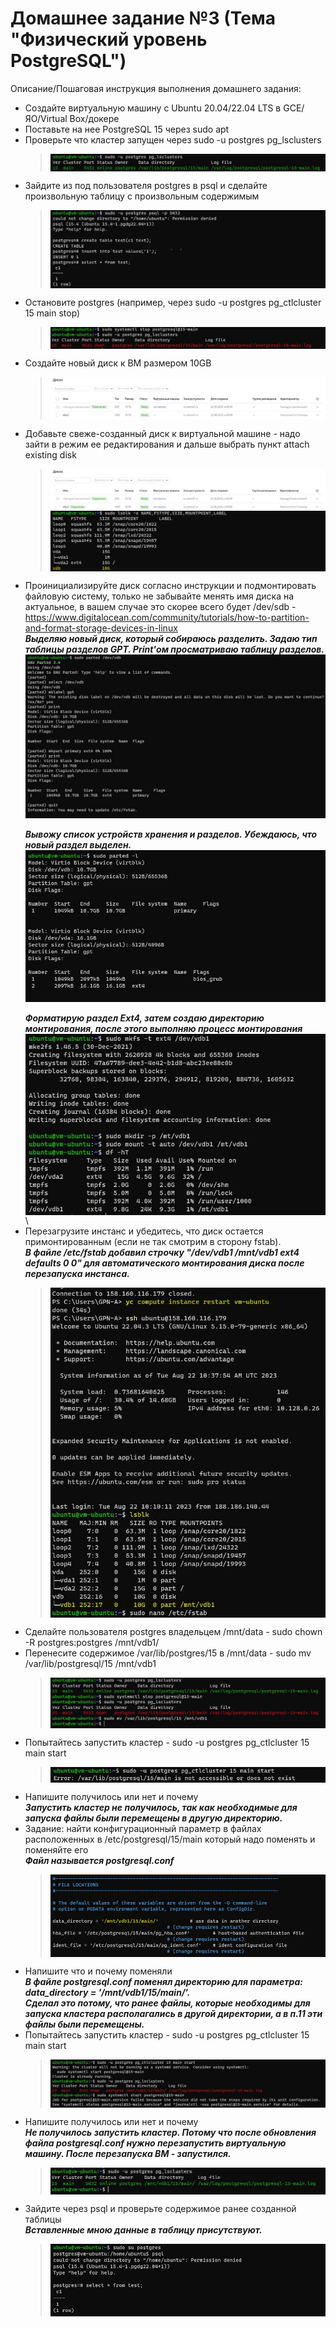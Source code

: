 # Домашнее задание №3 (Тема "Физический уровень PostgreSQL")

Описание/Пошаговая инструкция выполнения домашнего задания:
* Создайте виртуальную машину c Ubuntu 20.04/22.04 LTS в GCE/ЯО/Virtual Box/докере
* Поставьте на нее PostgreSQL 15 через sudo apt
* Проверьте что кластер запущен через sudo -u postgres pg_lsclusters
  > <img src="pic/3.JPG" align="center" />
* Зайдите из под пользователя postgres в psql и сделайте произвольную таблицу с произвольным содержимым
  > <img src="pic/4.jpg" align="center" />
* Остановите postgres (например, через sudo -u postgres pg_ctlcluster 15 main stop)
  > <img src="pic/5.JPG" align="center" />
* Создайте новый диск к ВМ размером 10GB
  > <img src="pic/6.JPG" align="center" />
* Добавьте свеже-созданный диск к виртуальной машине - надо зайти в режим ее редактирования и дальше выбрать пункт attach existing disk
  > <img src="pic/7.JPG" align="center" />
  > <img src="pic/71.JPG" align="center" />
* Проинициализируйте диск согласно инструкции и подмонтировать файловую систему, только не забывайте менять имя диска на актуальное, в вашем случае это скорее всего будет /dev/sdb - <br>https://www.digitalocean.com/community/tutorials/how-to-partition-and-format-storage-devices-in-linux
<br> __*Выделяю новый диск, который собираюсь разделить. Задаю тип таблицы разделов GPT. Print'ом просматриваю таблицу разделов.*__
  <img src="pic/82.JPG" align="center" />\
<br> __*Вывожу список устройств хранения и разделов. Убеждаюсь, что новый раздел выделен.*__
  <img src="pic/83.JPG" align="center" />\
<br> __*Форматирую раздел Ext4, затем создаю директорию монтирования, после этого выполняю процесс монтирования*__
  <img src="pic/84.JPG" align="center" />\
* Перезагрузите инстанс и убедитесь, что диск остается примонтированным (если не так смотрим в сторону fstab).
<br> __*В файле /etc/fstab добавил строчку "/dev/vdb1 /mnt/vdb1 ext4 defaults 0 0"  для автоматического монтирования диска после перезапуска инстанса.*__
  > <img src="pic/9.JPG" align="center" />
* Cделайте пользователя postgres владельцем /mnt/data - sudo chown -R postgres:postgres /mnt/vdb1/
* Перенесите содержимое /var/lib/postgres/15 в /mnt/data - sudo mv /var/lib/postgresql/15 /mnt/vdb1
  > <img src="pic/11.JPG" align="center" />
* Попытайтесь запустить кластер - sudo -u postgres pg_ctlcluster 15 main start
  > <img src="pic/12.JPG" align="center" />
* Напишите получилось или нет и почему
<br> __*Запустить кластер не получилось, так как необходимые для запуска файлы были перемещены в другую директорию.*__
* Задание: найти конфигурационный параметр в файлах расположенных в /etc/postgresql/15/main который надо поменять и поменяйте его
<br> __*Файл называется postgresql.conf*__
  > <img src="pic/14.JPG" align="center" />
* Напишите что и почему поменяли
<br> __*В файле postgresql.conf  поменял директорию для параметра: data_directory = '/mnt/vdb1/15/main/'.*__
<br> __*Сделал это потому, что ранее файлы, которые необходимы для запуска кластера располагались в другой директории, а в п.11 эти файлы были перемещены.*__
* Попытайтесь запустить кластер - sudo -u postgres pg_ctlcluster 15 main start
  > <img src="pic/16.JPG" align="center" />
* Напишите получилось или нет и почему
<br> __*Не получилось запустить кластер.  Потому что после обновления файла postgresql.conf нужно перезапустить виртуальную машину. После перезапуска ВМ - запустился.*__
  > <img src="pic/17.JPG" align="center" />
* Зайдите через psql и проверьте содержимое ранее созданной таблицы
<br> __*Вставленные мною данные в таблицу присутствуют.*__
  > <img src="pic/18.JPG" align="center" />

